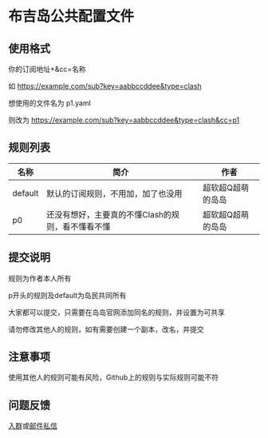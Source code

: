 # 布吉岛公共配置文件
## 使用格式 
你的订阅地址+&cc=名称

如 https://example.com/sub?key=aabbccddee&type=clash

想使用的文件名为 p1.yaml

则改为 https://example.com/sub?key=aabbccddee&type=clash&cc=p1

## 规则列表
| 名称    | 简介                                              | 作者              |
| ------- | ------------------------------------------------- | ----------------- |
| default | 默认的订阅规则，不用加，加了也没用                | 超软超Q超萌的岛岛 |
| p0      | 还没有想好，主要真的不懂Clash的规则，看不懂看不懂 | 超软超Q超萌的岛岛 |


## 提交说明
规则为作者本人所有

p开头的规则及default为岛民共同所有

大家都可以提交，只需要在岛岛官网添加同名的规则，并设置为可共享

请勿修改其他人的规则，如有需要创建一个副本，改名，并提交

## 注意事项
使用其他人的规则可能有风险，Github上的规则与实际规则可能不符

## 问题反馈
[入群](https://bujidaoChat.t.me)或[邮件私信](mailto:bujidao@duck.com)